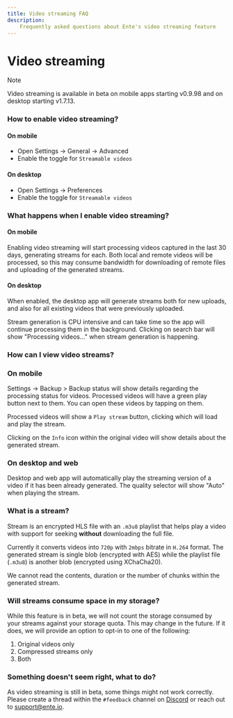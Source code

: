 ```yaml
---
title: Video streaming FAQ
description:
    Frequently asked questions about Ente's video streaming feature
---
```


# Video streaming

> [!NOTE]
>
> Video streaming is available in beta on mobile apps starting v0.9.98 and on
> desktop starting v1.7.13.

### How to enable video streaming?

#### On mobile

- Open Settings -> General -> Advanced
- Enable the toggle for `Streamable videos`

#### On desktop

- Open Settings -> Preferences
- Enable the toggle for `Streamable videos`

### What happens when I enable video streaming?

#### On mobile

Enabling video streaming will start processing videos captured in the last 30
days, generating streams for each. Both local and remote videos will be
processed, so this may consume bandwidth for downloading of remote files and
uploading of the generated streams.

#### On desktop

When enabled, the desktop app will generate streams both for new uploads, and
also for all existing videos that were previously uploaded.

Stream generation is CPU intensive and can take time so the app will continue
processing them in the background. Clicking on search bar will show "Processing
videos..." when stream generation is happening.

### How can I view video streams?

### On mobile

Settings -> Backup > Backup status will show details regarding the processing
status for videos. Processed videos will have a green play button next to them.
You can open these videos by tapping on them.

Processed videos will show a `Play stream` button, clicking which will load and
play the stream.

Clicking on the `Info` icon within the original video will show details about
the generated stream.

### On desktop and web

Desktop and web app will automatically play the streaming version of a video if
it has been already generated. The quality selector will show "Auto" when
playing the stream.

### What is a stream?

Stream is an encrypted HLS file with an `.m3u8` playlist that helps play a video
with support for seeking **without** downloading the full file.

Currently it converts videos into `720p` with `2mbps` bitrate in `H.264` format.
The generated stream is single blob (encrypted with AES) while the playlist file
(`.m3u8`) is another blob (encrypted using XChaCha20).

We cannot read the contents, duration or the number of chunks within the
generated stream.

### Will streams consume space in my storage?

While this feature is in beta, we will not count the storage consumed by your
streams against your storage quota. This may change in the future. If it does,
we will provide an option to opt-in to one of the following:
1. Original videos only
2. Compressed streams only
3. Both

### Something doesn't seem right, what to do?

As video streaming is still in beta, some things might not work correctly.
Please create a thread within the `#feedback` channel on
[Discord](https://discord.com/channels/948937918347608085/1121126215995113552)
or reach out to [support@ente.io](mailto:support@ente.io).

